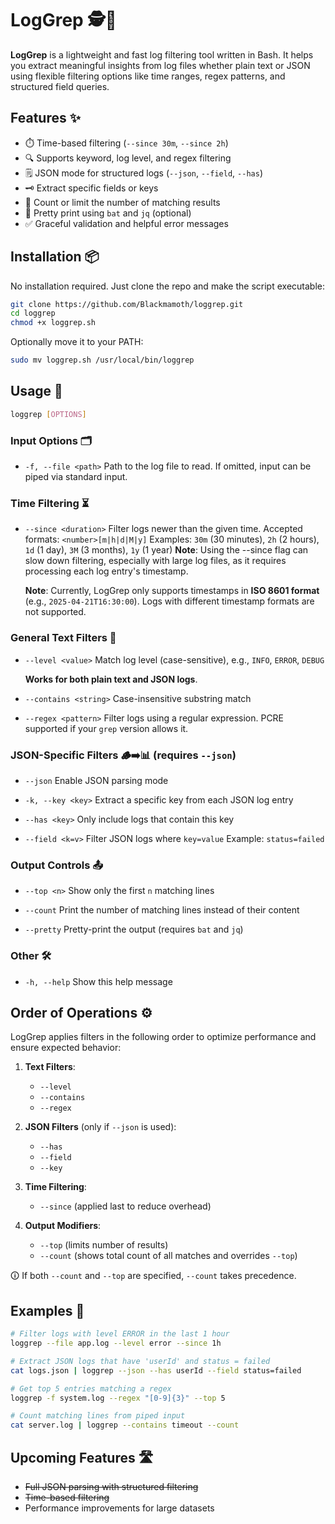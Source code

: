 # LogGrep 🕵️📜

**LogGrep** is a lightweight and fast log filtering tool written in Bash. It helps you extract meaningful insights from log files whether plain text or JSON using flexible filtering options like time ranges, regex patterns, and structured field queries.

## Features ✨

- ⏱️ Time-based filtering (`--since 30m`, `--since 2h`)
- 🔍 Supports keyword, log level, and regex filtering
- 🗒️ JSON mode for structured logs (`--json`, `--field`, `--has`)
- 🗝️ Extract specific fields or keys
- 🔢 Count or limit the number of matching results
- 🎨 Pretty print using `bat` and `jq` (optional)
- ✅ Graceful validation and helpful error messages

## Installation 📦

No installation required. Just clone the repo and make the script executable:

```bash
git clone https://github.com/Blackmamoth/loggrep.git
cd loggrep
chmod +x loggrep.sh
```

Optionally move it to your PATH:

```bash
sudo mv loggrep.sh /usr/local/bin/loggrep
```

## Usage 🚀

```bash
loggrep [OPTIONS]
```

### Input Options 🗂️

- `-f, --file <path>` 
  Path to the log file to read. If omitted, input can be piped via standard input.

### Time Filtering ⏳

- `--since <duration>` 
  Filter logs newer than the given time. 
  Accepted formats: `<number>[m|h|d|M|y]` 
  Examples: `30m` (30 minutes), `2h` (2 hours), `1d` (1 day), `3M` (3 months), `1y` (1 year) 
  **Note**: Using the --since flag can slow down filtering, especially with large log files, as it requires processing each log entry's timestamp.
  
  **Note**: Currently, LogGrep only supports timestamps in **ISO 8601 format** (e.g., `2025-04-21T16:30:00`). Logs with different timestamp formats are not supported.

### General Text Filters 🧹

- `--level <value>` 
  Match log level (case-sensitive), e.g., `INFO`, `ERROR`, `DEBUG`

  **Works for both plain text and JSON logs**.

- `--contains <string>` 
  Case-insensitive substring match

- `--regex <pattern>` 
  Filter logs using a regular expression. 
  PCRE supported if your `grep` version allows it.

### JSON-Specific Filters 🪵➡️📊 (requires `--json`)

- `--json` 
  Enable JSON parsing mode

- `-k, --key <key>` 
  Extract a specific key from each JSON log entry

- `--has <key>` 
  Only include logs that contain this key

- `--field <k=v>` 
  Filter JSON logs where `key=value` 
  Example: `status=failed`

### Output Controls 📤

- `--top <n>` 
  Show only the first `n` matching lines

- `--count` 
  Print the number of matching lines instead of their content

- `--pretty` 
  Pretty-print the output (requires `bat` and `jq`)

### Other 🛠️

- `-h, --help` 
  Show this help message

## Order of Operations ⚙️

LogGrep applies filters in the following order to optimize performance and ensure expected behavior:

1. **Text Filters**:
   
   - `--level`
   - `--contains`
   - `--regex`

2. **JSON Filters** (only if `--json` is used):
   
   - `--has`
   - `--field`
   - `--key`

3. **Time Filtering**:
   
   - `--since` (applied last to reduce overhead)

4. **Output Modifiers**:
   
   - `--top` (limits number of results)
   - `--count` (shows total count of all matches and overrides `--top`)

🛈 If both `--count` and `--top` are specified, `--count` takes precedence.

## Examples 🧪

```bash
# Filter logs with level ERROR in the last 1 hour
loggrep --file app.log --level error --since 1h

# Extract JSON logs that have 'userId' and status = failed
cat logs.json | loggrep --json --has userId --field status=failed

# Get top 5 entries matching a regex
loggrep -f system.log --regex "[0-9]{3}" --top 5

# Count matching lines from piped input
cat server.log | loggrep --contains timeout --count
```

## Upcoming Features 🛣️

- ~~Full JSON parsing with structured filtering~~
- ~~Time-based filtering~~
- Performance improvements for large datasets
